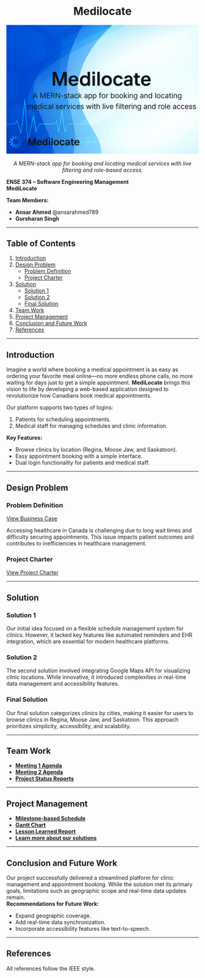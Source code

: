 <h1 align="center">Medilocate</h1>

<p align="center">
  <img src="banner.png" alt="Medilocate Banner" />
</p>

<p align="center">
  <i>A MERN-stack app for booking and locating medical services with live filtering and role-based access.</i>
</p>


**ENSE 374 – Software Engineering Management**  
**MediLocate**  

**Team Members:**  
- **Ansar Ahmed**  @ansarahmed789
- **Gursharan Singh**  


---

## Table of Contents
1. [Introduction](#introduction)  
2. [Design Problem](#design-problem)  
   - [Problem Definition](#problem-definition)  
   - [Project Charter](#project-charter)  
3. [Solution](#solution)  
   - [Solution 1](#solution-1)  
   - [Solution 2](#solution-2)  
   - [Final Solution](#final-solution)  
4. [Team Work](#team-work)  
5. [Project Management](#project-management)  
6. [Conclusion and Future Work](#conclusion-and-future-work)  
7. [References](#references)  

---

## Introduction
Imagine a world where booking a medical appointment is as easy as ordering your favorite meal online—no more endless phone calls, no more waiting for days just to get a simple appointment. **MediLocate** brings this vision to life by developing a web-based application designed to revolutionize how Canadians book medical appointments.

Our platform supports two types of logins:
1. Patients for scheduling appointments.
2. Medical staff for managing schedules and clinic information.

**Key Features:**
- Browse clinics by location (Regina, Moose Jaw, and Saskatoon).
- Easy appointment booking with a simple interface.
- Dual login functionality for patients and medical staff.

---

## Design Problem

### Problem Definition
[View Business Case](https://github.com/ansarahmed789/ENSE-374-Project/blob/main/Business%20Case.pdf)

Accessing healthcare in Canada is challenging due to long wait times and difficulty securing appointments. This issue impacts patient outcomes and contributes to inefficiencies in healthcare management.

### Project Charter
[View Project Charter](https://github.com/ansarahmed789/ENSE-374-Project/blob/main/Project%20Charter.pdf)

---

## Solution

### Solution 1
Our initial idea focused on a flexible schedule management system for clinics. However, it lacked key features like automated reminders and EHR integration, which are essential for modern healthcare platforms.

### Solution 2
The second solution involved integrating Google Maps API for visualizing clinic locations. While innovative, it introduced complexities in real-time data management and accessibility features.

### Final Solution
Our final solution categorizes clinics by cities, making it easier for users to browse clinics in Regina, Moose Jaw, and Saskatoon. This approach prioritizes simplicity, accessibility, and scalability.  

---

## Team Work
- **[Meeting 1 Agenda](https://github.com/ansarahmed789/ENSE-374-Project/blob/main/Meeting%20Agenda/Meeting%201.docx)**  
- **[Meeting 2 Agenda](https://github.com/ansarahmed789/ENSE-374-Project/blob/main/Meeting%20Agenda/Meeting%202.docx)**  
- **[Project Status Reports](https://github.com/ansarahmed789/ENSE-374-Project/tree/main/Status%20Reports)**  

---

## Project Management
- **[Milestone-based Schedule](https://github.com/ansarahmed789/ENSE-374-Project/blob/main/Milestone-Based%20Schedule.pdf)**  
- **[Gantt Chart](https://github.com/ansarahmed789/ENSE-374-Project/blob/main/Status%20Reports/Gantt%20Chart.pdf)**  
- **[Lesson Learned Report](https://github.com/ansarahmed789/ENSE-374-Project/blob/main/Status%20Reports/Lesson%20Learned%20Report.md)**
- **[Learn more about our solutions](https://github.com/ansarahmed789/ENSE-374-Project/blob/main/Status%20Reports/Solution.pdf)**

---

## Conclusion and Future Work
Our project successfully delivered a streamlined platform for clinic management and appointment booking. While the solution met its primary goals, limitations such as geographic scope and real-time data updates remain.  
**Recommendations for Future Work:**
- Expand geographic coverage.  
- Add real-time data synchronization.  
- Incorporate accessibility features like text-to-speech.  

---

## References
All references follow the IEEE style.  
